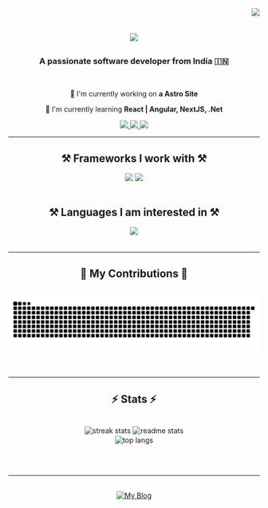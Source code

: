 <img align="right" src="https://visitor-badge.laobi.icu/badge?page_id=dev-bishal.dev-bishal" />

<h1 align="center">
    <img src="https://readme-typing-svg.herokuapp.com/?font=Righteous&size=35&center=true&vCenter=true&width=500&height=70&duration=4000&lines=Hi+There!+👋;+I'm+Bishal+Biswas!;" />
</h1>

<h3 align="center">A passionate software developer from India 🇮🇳</h3>

<br/>

<div align="center">
 
🔭 I'm currently working on **a Astro Site**

🌱 I'm currently learning **React | Angular, NextJS, .Net**

 </div>
 
<div align="center"> 
  <a href="mailto:bishal.biswas.4796@gmail.com">
    <img src="https://img.shields.io/badge/Gmail-333333?style=for-the-badge&logo=gmail&logoColor=red" />
  </a>
  <a href="https://www.linkedin.com/in/iambishal-biswas/" target="_blank">
    <img src="https://img.shields.io/badge/LinkedIn-0077B5?style=for-the-badge&logo=linkedin&logoColor=white" target="_blank" />
  </a>
  <a href="https://dev-bishal.vercel.app/" target="_blank">
     <img src="https://img.shields.io/badge/Portfolio-FF5722?style=for-the-badge&logo=todoist&logoColor=white" target="_blank" /> <!-- sqlite, safari, google-chrome are other good icon options -->
  </a>
</div>

 <hr/>

<h2 align="center">⚒️ Frameworks I work with ⚒️</h2>
<div align="center">
    <img src="https://skillicons.dev/icons?i=astro,bootstrap,html,css,js,github,tailwind,vscode" />
    <img src="https://skillicons.dev/icons?i=mongodb,express,nodejs,angular,react,nextjs,alpinejs,firebase,ts" />
</div>

<br/>
<h2 align="center">⚒️ Languages I am interested in ⚒️</h2>
<div align="center">
    <img src="https://skillicons.dev/icons?i=cs,dotnet,selenium,docker,flutter,php,py" />
</div>
<br/>

<hr/>

<div align="center">
  <h2>🐍 My Contributions 🐍</h2>
  <br>
    <picture>
      <source media="(prefers-color-scheme: dark)" srcset="https://raw.githubusercontent.com/dev-bishal/dev-bishal/refs/heads/output/github-contribution-grid-snake-dark.svg" />
      <source media="(prefers-color-scheme: light)" srcset="https://raw.githubusercontent.com/dev-bishal/dev-bishal/refs/heads/output/github-contribution-grid-snake.svg" />
      <img alt="github-snake" src="https://raw.githubusercontent.com/dev-bishal/dev-bishal/refs/heads/output/github-contribution-grid-snake.svg" />
    </picture>
  <br/><br/><br/>
</div>

<hr/>

<h2 align="center">⚡ Stats ⚡</h2>
<br>
<div align=center>
  <img width=390 height=163 src="https://streak-stats.demolab.com/?user=dev-bishal&theme=react&border_radius=10" alt="streak stats"/>
  <img width=390 src="https://dev-bishal-stats.vercel.app/api?username=dev-bishal&count_private=true&show_icons=true&theme=react&rank_icon=github&border_radius=10" alt="readme stats" />
  <br/>
  <img width=325 align="center" src="https://dev-bishal-stats.vercel.app/api/top-langs/?username=dev-bishal&langs_count=8&layout=compact&theme=react&border_radius=10&size_weight=0.5&count_weight=0.5&exclude_repo=github-readme-stats" alt="top langs" />
</div>

<br/><br/>

<hr/>

<br/>

<div align="center">
<a href='https://dev-bishal.vercel.app/' target='_blank'><img height='64' style='border:0px;height:64px;' src='https://camo.githubusercontent.com/feb1783ffd5114745c4f7a5d5606f41eeef21b21f20c663f760f10a5302fd915/68747470733a2f2f6465762d62697368616c2e76657263656c2e6170702f6173736574732f696d616765732f6c6f676f2e706e67' border='0' alt='My Blog' /></a>
</div>

<br/>

